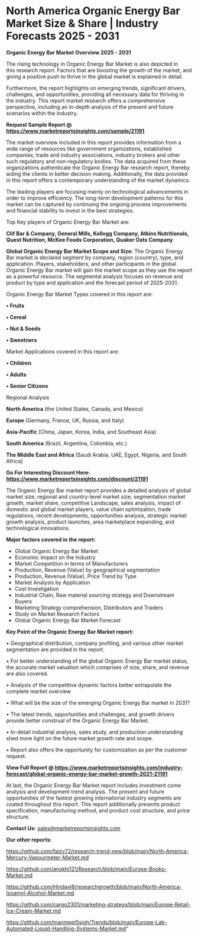 # North America Organic Energy Bar Market Size & Share | Industry Forecasts 2025 - 2031

<Strong> Organic Energy Bar Market Overview 2025 - 2031</strong>

The rising technology in Organic Energy Bar Market is also depicted in this research report. Factors that are boosting the growth of the market, and giving a positive push to thrive in the global market is explained in detail.

Furthermore, the report highlights on emerging trends, significant drivers, challenges, and opportunities, providing all necessary data for thriving in the industry. This report market research offers a comprehensive perspective, including an in-depth analysis of the present and future scenarios within the industry.

<strong>Request Sample Report @ <a href=https://www.marketreportsinsights.com/sample/21191>https://www.marketreportsinsights.com/sample/21191</a></strong>

The market overview included in this report provides information from a wide range of resources like government organizations, established companies, trade and industry associations, industry brokers and other such regulatory and non-regulatory bodies. The data acquired from these organizations authenticate the Organic Energy Bar research report, thereby aiding the clients in better decision making. Additionally, the data provided in this report offers a contemporary understanding of the market dynamics.

The leading players are focusing mainly on technological advancements in order to improve efficiency. The long-term development patterns for this market can be captured by continuing the ongoing process improvements and financial stability to invest in the best strategies.

Top Key players of Organic Energy Bar Market are:

<strong>Clif Bar & Company, General Mills, Kellogg Company, Atkins Nutritionals, Quest Nutrition, McKee Foods Corporation, Quaker Oats Company</strong>

<strong><b>Global Organic Energy Bar Market Scope and Size:</b></strong>
The Organic Energy Bar market is declared segment by company, region (country), type, and application. Players, stakeholders, and other participants in the global Organic Energy Bar market will gain the market scope as they use the report as a powerful resource. The segmental analysis focuses on revenue and product by type and application and the forecast period of 2025-2031.

Organic Energy Bar Market Types covered in this report are:

<strong>• Fruits

• Cereal

• Nut & Seeds

• Sweetners</strong>

Market Applications covered in this report are:

<strong>• Children

• Adults

• Senior Citizens</strong> 

Regional Analysis

<strong>North America</strong> (the United States, Canada, and Mexico)

<strong>Europe</strong> (Germany, France, UK, Russia, and Italy)

<strong>Asia-Pacific</strong> (China, Japan, Korea, India, and Southeast Asia)

<strong>South America</strong> (Brazil, Argentina, Colombia, etc.)

<strong>The Middle East and Africa</strong> (Saudi Arabia, UAE, Egypt, Nigeria, and South Africa)

<strong>Go For Interesting Discount Here: <a href=https://www.marketreportsinsights.com/discount/21191>https://www.marketreportsinsights.com/discount/21191</a></strong>

The Organic Energy Bar market report provides a detailed analysis of global market size, regional and country-level market size, segmentation market growth, market share, competitive Landscape, sales analysis, impact of domestic and global market players, value chain optimization, trade regulations, recent developments, opportunities analysis, strategic market growth analysis, product launches, area marketplace expanding, and technological innovations.

<strong><b>Major factors covered in the report:</b></strong>
<ul>
  <li>Global Organic Energy Bar Market </li>
  <li>Economic Impact on the Industry</li>
  <li>Market Competition in terms of Manufacturers</li>
  <li>Production, Revenue (Value) by geographical segmentation</li>
  <li>Production, Revenue (Value), Price Trend by Type</li>
  <li>Market Analysis by Application</li>
  <li>Cost Investigation</li>
  <li>Industrial Chain, Raw material sourcing strategy and Downstream Buyers</li>
  <li>Marketing Strategy comprehension, Distributors and Traders</li>
  <li>Study on Market Research Factors</li>
  <li>Global Organic Energy Bar Market Forecast</li>
</ul>

<strong><b>Key Point of the Organic Energy Bar Market report:</b></strong>

• Geographical distribution, company profiling, and various other market segmentation are provided in the report.

• For better understanding of the global Organic Energy Bar market status, the accurate market valuation which comprises of size, share, and revenue are also covered.

• Analysis of the competitive dynamic factors better extrapolate the complete market overview

• What will be the size of the emerging Organic Energy Bar market in 2031?

• The latest trends, opportunities and challenges, and growth drivers provide better construal of the Organic Energy Bar Market.

• In-detail industrial analysis, sales study, and production understanding shed more light on the future market growth rate and scope.

• Report also offers the opportunity for customization as per the customer request.

<strong><b>View Full Report @ <a href=https://www.marketreportsinsights.com/industry-forecast/global-organic-energy-bar-market-growth-2021-21191>https://www.marketreportsinsights.com/industry-forecast/global-organic-energy-bar-market-growth-2021-21191</a></b></strong>


At last, the Organic Energy Bar Market report includes investment come analysis and development trend analysis. The present and future opportunities of the fastest growing international industry segments are coated throughout this report. This report additionally presents product specification, manufacturing method, and product cost structure, and price structure.

<strong>Contact Us:</strong>
sales@marketreportsinsights.com

<strong>Our other reports:</strong>

<a href=https://github.com/faizy72/research-trend-new/blob/main/North-America-Mercury-Vapourmeter-Market.md>https://github.com/faizy72/research-trend-new/blob/main/North-America-Mercury-Vapourmeter-Market.md</a>

<a href=https://github.com/anokhi121/Research/blob/main/Europe-Books-Market.md>https://github.com/anokhi121/Research/blob/main/Europe-Books-Market.md</a>

<a href=https://github.com/Hindavi8/researchgrowth/blob/main/North-America-Isoamyl-Alcohol-Market.md>https://github.com/Hindavi8/researchgrowth/blob/main/North-America-Isoamyl-Alcohol-Market.md</a>

<a href=https://github.com/cargo2301/marketing-strategy/blob/main/Europe-Retail-Ice-Cream-Market.md>https://github.com/cargo2301/marketing-strategy/blob/main/Europe-Retail-Ice-Cream-Market.md</a>

<a href=https://github.com/manmeet5sigh/Trends/blob/main/Europe-Lab-Automated-Liquid-Handling-Systems-Market.md>https://github.com/manmeet5sigh/Trends/blob/main/Europe-Lab-Automated-Liquid-Handling-Systems-Market.md</a>"
